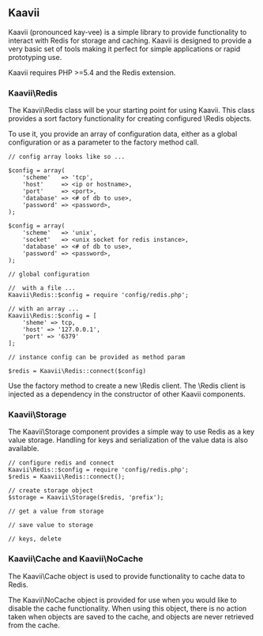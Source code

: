 ## Kaavii

Kaavii (pronounced kay-vee) is a simple library to provide functionality to
interact with Redis for storage and caching.  Kaavii is designed to provide
a very basic set of tools making it perfect for simple applications or rapid
prototyping use.

Kaavii requires PHP >=5.4 and the Redis extension.


### Kaavii\Redis

The Kaavii\Redis class will be your starting point for using Kaavii.  This
class provides a sort factory functionality for creating configured \Redis
objects.

To use it, you provide an array of configuration data, either as a global
configuration or as a parameter to the factory method call.

    // config array looks like so ...

    $config = array(
        'scheme'   => 'tcp',
        'host'     => <ip or hostname>,
        'port'     => <port>,
        'database' => <# of db to use>,
        'password' => <password>,
    );

    $config = array(
        'scheme'   => 'unix',
        'socket'   => <unix socket for redis instance>,
        'database' => <# of db to use>,
        'password' => <password>,
    );

    // global configuration

    //  with a file ...
    Kaavii\Redis::$config = require 'config/redis.php';

    // with an array ...
    Kaavii\Redis::$config = [
        'sheme' => tcp,
        'host' => '127.0.0.1',
        'port' => '6379'
    ];

    // instance config can be provided as method param

    $redis = Kaavii\Redis::connect($config)


Use the factory method to create a new \Redis client.  The \Redis client is
injected as a dependency in the constructor of other Kaavii components.


### Kaavii\Storage

The Kaavii\Storage component provides a simple way to use Redis as a key value
storage.  Handling for keys and serialization of the value data is also
available.

    // configure redis and connect
    Kaavii\Redis::$config = require 'config/redis.php';
    $redis = Kaavii\Redis::connect();

    // create storage object
    $storage = Kaavii\Storage($redis, 'prefix');

    // get a value from storage

    // save value to storage

    // keys, delete


### Kaavii\Cache and Kaavii\NoCache

The Kaavii\Cache object is used to provide functionality to cache data to Redis.

The Kaavii\NoCache object is provided for use when you would like to disable
the cache functionality.  When using this object, there is no action taken when
objects are saved to the cache, and objects are never retrieved from the cache.


